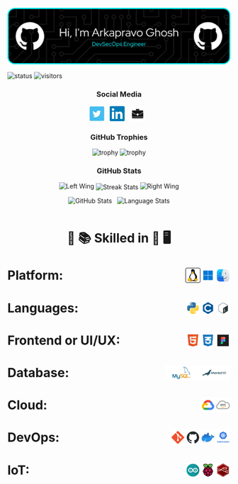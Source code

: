 <p align="center"><img src="images/header/github-header-image.png" /></p>

![status](https://img.shields.io/badge/Btw-I%20use%20Arch-blue)
![visitors](https://visitor-badge.laobi.icu/badge?page_id=Arkapravo-Ghosh.Arkapravo-Ghosh)

<h3 align="center">Social Media</h3>

<p align="center">
<a href="https://twitter.com/ArkapravoGhosh1"><img height="34" src="images/social/t.jpg" alt="Twitter"></a>&nbsp;&nbsp;
<a href="https://www.linkedin.com/in/arkapravo-ghosh/"><img height="34" src="images/social/l.png" alt="LinkedIn"></a>&nbsp;&nbsp;
<a href="https://raw.githubusercontent.com/Arkapravo-Ghosh/ark-resume/main/Arkapravo_Ghosh_Resume.pdf"><img height="34" src="images/social/p.jpg" alt="Resume"></a>&nbsp;&nbsp;
</p>

<h3 align="center">GitHub Trophies</h3>
<div align="center">

![trophy](https://github-profile-trophy.vercel.app/?username=Arkapravo-Ghosh&theme=dark_lover&no-frame=true&no-bg=true&margin-w=4&column=5&title=MultiLanguage,Joined2020,Commits,Followers,Stars)
![trophy](https://github-profile-trophy.vercel.app/?username=Arkapravo-Ghosh&theme=dark_lover&no-frame=true&no-bg=true&margin-w=4&column=3&title=PullRequest,Repositories,Issues)
</div>
<h3 align="center">GitHub Stats</h3>
<div align="center">

<img height="140" width="140" src="https://user-images.githubusercontent.com/78967360/158388511-9b4590dc-96f5-402a-9b6b-b51add4efc70.png" alt="Left Wing">
<img align="center" src="https://github-readme-streak-stats.herokuapp.com/?user=Arkapravo-Ghosh&theme=windows-dark&hide_border=true" alt="Streak Stats">
<img height="140" width="140" src="https://user-images.githubusercontent.com/78967360/158388859-2bac10f7-efd5-45d7-93bb-777271b5426f.png" alt="Right Wing">
<p></p>
</div>
<div align=center>
<img src="https://github-readme-stats.vercel.app/api?username=Arkapravo-Ghosh&show_icons=true&locale=en&theme=github_dark&hide_border=true&bg_color=000000" alt="GitHub Stats">
&nbsp;
<img align=top src="https://github-readme-stats.vercel.app/api/top-langs?username=Arkapravo-Ghosh&show_icons=true&locale=en&theme=github_dark&hide_border=true&bg_color=000000&layout=compact&langs_count=10&hide=javascript,assembly,fortran,rust,java,r,dart,c%23,jupyter%20notebook,c%2B%2B" height="195px" alt="Language Stats">
</div>
<br>
<h1 align=center>

:open_book: :books: Skilled in :closed_book: :desktop_computer:
</h1>

<h1>Platform:&nbsp;&nbsp;
<img src="images/platform/macos.png" height="34" alt="macOS" align=right>&nbsp;&nbsp;
<img src="images/platform/windows.png" height="34" alt="Windows" align=right>&nbsp;&nbsp;
<img src="images/platform/linux.svg" height="34" alt="Linux" align=right>&nbsp;&nbsp;
</h1>

<h1>Languages:&nbsp;&nbsp;
<img src="images/pl/bash.png" height="34" alt="Bash" align=right>&nbsp;&nbsp;
<img src="images/pl/c.png" height="34" alt="C" align=right>&nbsp;&nbsp;
<img src="images/pl/python.png" height="34" alt="Python" align=right>&nbsp;&nbsp;
</h1>

<h1>Frontend or UI/UX:&nbsp;&nbsp;
<img src="images/frontend/figma.png" height="34" alt="Figma" align=right>&nbsp;&nbsp;
<img src="images/frontend/css.png" height="34" alt="CSS" align=right>&nbsp;&nbsp;
<img src="images/frontend/html.png" height="34" alt="HTML" align=right>&nbsp;&nbsp;
</h1>

<h1>Database:&nbsp;&nbsp;
<img src="images/db/mariadb.png" height="34" alt="MariaDB" align=right>&nbsp;&nbsp;
<img src="images/db/mysql.png" height="34" alt="MySQL" align=right>&nbsp;&nbsp;
</h1>

<h1>Cloud:&nbsp;&nbsp;
<img src="images/cloud/aws.png" height="34" alt="Amazon Web Services" align=right>&nbsp;&nbsp;
<img src="images/cloud/gcp.png" height="34" alt="Google Cloud Platform" align=right>&nbsp;&nbsp;
</h1>

<h1>DevOps:&nbsp;&nbsp;
<img src="images/cloud/kubernetes.png" height="34" alt="Kubernetes" align=right>&nbsp;&nbsp;
<img src="images/cloud/docker.png" height="34" alt="Docker" align=right>&nbsp;&nbsp;
<img src="images/cloud/github.png" height="34" alt="GitHub" align=right>&nbsp;&nbsp;
<img src="images/cloud/git.png" height="34" alt="Git" align=right>&nbsp;&nbsp;
</h1>

<h1>IoT:&nbsp;&nbsp;
<img src="images/iot/node-red.png" height="34" alt="Node-RED" align=right>&nbsp;&nbsp;
<img src="images/iot/rpi.png" height="34" alt="Raspberry Pi" align=right>&nbsp;&nbsp;
<img src="images/iot/arduino.png" height="34" alt="Arduino" align=right>&nbsp;&nbsp;
</h1>
